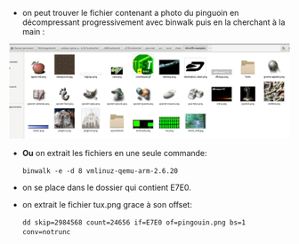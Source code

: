 * on peut trouver le fichier contenant a photo du pinguoin en décompressant progressivement avec binwalk puis en la cherchant à la main :


![center](https://github.com/LeaGiordano/2SU_2020_Giordano/blob/master/out/TD2/Capture%20du%202020-02-12%2010-51-28.png)



* __Ou__ on extrait les fichiers en une seule commande:

  `binwalk -e -d 8 vmlinuz-qemu-arm-2.6.20`

* on se place dans le dossier qui contient E7E0.

* on extrait le fichier tux.png grace à son offset:

  `dd skip=2984568 count=24656 if=E7E0 of=pingouin.png bs=1 conv=notrunc`
